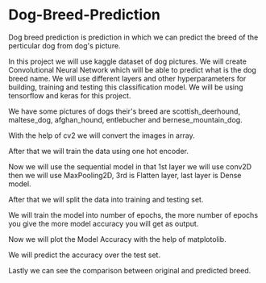 # Dog-Breed-Prediction

Dog breed prediction is prediction in which we can predict the breed of the perticular dog from dog's picture.

In this project we will use kaggle dataset of dog pictures. We will create Convolutional Neural Network which will be able to predict what is the dog breed name. We will use different layers and other hyperparameters for building, training and testing this classification model. We will be using tensorflow and keras for this project.

We have some pictures of dogs their's breed are scottish_deerhound, maltese_dog, afghan_hound, entlebucher and bernese_mountain_dog.

With the help of cv2 we will convert the images in array.

After that we will train the data using one hot encoder.

Now we will use the sequential model in that 1st layer we will use conv2D then we will use MaxPooling2D, 3rd is Flatten layer, last layer is Dense model.

After that we will split the data into training and testing set.

We will train the model into number of epochs, the more number of epochs you give the more model accuracy you will get as output.

Now we will plot the Model Accuracy with the help of matplotolib.

We will predict the accuracy over the test set.

Lastly we can see the comparison between original and predicted breed.

